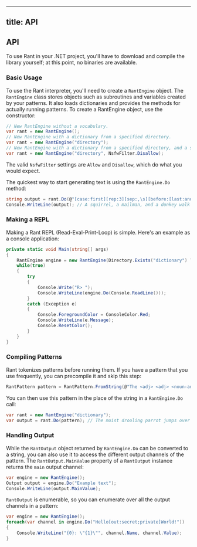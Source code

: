 ----
title: API
----

## API

To use Rant in your .NET project, you'll have to download and compile the library yourself; at this point, no binaries are available.

### Basic Usage

To use the Rant interpreter, you'll need to create a `RantEngine` object. The `RantEngine` class stores objects such as subroutines and variables created by your patterns. It also loads dictionaries and provides the methods for actually running patterns. To create a RantEngine object, use the constructor:
```csharp
// New RantEngine without a vocabulary.
var rant = new RantEngine();
// New RantEngine with a dictionary from a specified directory.
var rant = new RantEngine("directory");
// New RantEngine with a dictionary from a specified directory, and a specified NsfwFilter setting.
var rant = new RantEngine("directory", NsfwFilter.Disallow);
```

The valid `NsfwFilter` settings are `Allow` and `Disallow`, which do what you would expect.

The quickest way to start generating text is using the `RantEngine.Do` method:
```csharp
string output = rant.Do(@"[case:first][rep:3][sep:,\s][before:[last:and\s]]{\a <noun-animal|person|job>} walk into a bar...");
Console.WriteLine(output); // A squirrel, a mailman, and a donkey walk into a bar...
```

### Making a REPL
Making a Rant REPL (Read-Eval-Print-Loop) is simple. Here's an example as a console application:
```csharp
private static void Main(string[] args)
{
    RantEngine engine = new RantEngine(Directory.Exists("dictionary") ? "dictionary" : String.Empty);
    while(true)
    {
        try
        {
            Console.Write("R> ");
            Console.WriteLine(engine.Do(Console.ReadLine()));
        }
        catch (Exception e)
        {
            Console.ForegroundColor = ConsoleColor.Red;
            Console.WriteLine(e.Message);
            Console.ResetColor();
        }
    }
}
```

### Compiling Patterns
Rant tokenizes patterns before running them. If you have a pattern that you use frequently, you can precompile it and skip this step:
```csharp
RantPattern pattern = RantPattern.FromString(@"The <adj> <adj> <noun-animal::!a> <verb.s-move> over the <adj> <noun-animal::!a>.");
```
You can then use this pattern in the place of the string in a `RantEngine.Do` call:
```csharp
var rant = new RantEngine("dictionary");
var output = rant.Do(pattern); // The moist drooling parrot jumps over the flappy flamingo.
```

### Handling Output
While the `RantOutput` object returned by `RantEngine.Do` can be converted to a string, you can also use it to access the different output channels of the pattern. The `RantOutput.MainValue` property of a `RantOutput` instance returns the `main` output channel:
```csharp
var engine = new RantEngine();
Output output = engine.Do("Example text");
Console.WriteLine(output.MainValue);
```
`RantOutput` is enumerable, so you can enumerate over all the output channels in a pattern:
```csharp
var engine = new RantEngine();
foreach(var channel in engine.Do("Hello[out:secret;private]World!"))
{
    Console.WriteLine("{0}: \"{1}\"", channel.Name, channel.Value);
}
```
